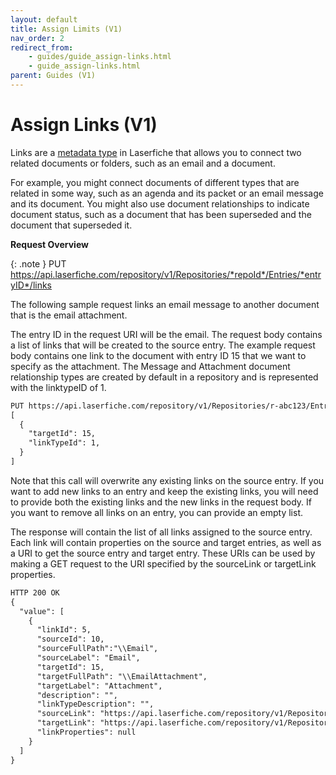 ```yaml
---
layout: default
title: Assign Limits (V1)
nav_order: 2
redirect_from:
    - guides/guide_assign-links.html
    - guide_assign-links.html
parent: Guides (V1)
---
```

<!--Copyright (c) Laserfiche.
Licensed under the MIT License. See LICENSE in the project root for license information.-->

# Assign Links (V1)

Links are a [metadata type](https://doc.laserfiche.com/laserfiche.documentation/en-us/Default.htm#Links.htm) in Laserfiche that allows you to connect two related documents or folders, such as an email and a document.

For example, you might connect documents of different types that are related in some way, such as an agenda and its packet or an email message and its document. You might also use document relationships to indicate document status, such as a document that has been superseded and the document that superseded it.

**Request Overview**

{: .note }
PUT https://api.laserfiche.com/repository/v1/Repositories/*repoId*/Entries/*entryID*/links


The following sample request links an email message to another document that is the email attachment.

The entry ID in the request URI will be the email. The request body contains a list of links that will be created to the source entry. The example request body contains one link to the document with entry ID 15 that we want to specify as the attachment. The Message and Attachment document relationship types are created by default in a repository and is represented with the linktypeID of 1.

```xml
PUT https://api.laserfiche.com/repository/v1/Repositories/r-abc123/Entries/10/links
[
  {
    "targetId": 15,
    "linkTypeId": 1,
  }
]
```

Note that this call will overwrite any existing links on the source entry. If you want to add new links to an entry and keep the existing links, you will need to provide both the existing links and the new links in the request body. If you want to remove all links on an entry, you can provide an empty list.

The response will contain the list of all links assigned to the source entry. Each link will contain properties on the source and target entries, as well as a URI to get the source entry and target entry. These URIs can be used by making a GET request to the URI specified by the sourceLink or targetLink properties.

```xml
HTTP 200 OK
{
  "value": [
    {
      "linkId": 5,
      "sourceId": 10,
      "sourceFullPath":"\\Email",
      "sourceLabel": "Email",
      "targetId": 15,
      "targetFullPath": "\\EmailAttachment",
      "targetLabel": "Attachment",
      "description": "",
      "linkTypeDescription": "",
      "sourceLink": "https://api.laserfiche.com/repository/v1/Repositories/r-abc123/Entries/10",
      "targetLink": "https://api.laserfiche.com/repository/v1/Repositories/r-abc123/Entries/15",
      "linkProperties": null
    }
  ]
}
```